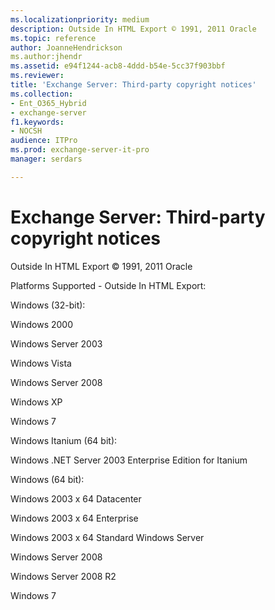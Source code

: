```yaml
---
ms.localizationpriority: medium
description: Outside In HTML Export © 1991, 2011 Oracle
ms.topic: reference
author: JoanneHendrickson
ms.author:jhendr
ms.assetid: e94f1244-acb8-4ddd-b54e-5cc37f903bbf
ms.reviewer: 
title: 'Exchange Server: Third-party copyright notices'
ms.collection:
- Ent_O365_Hybrid
- exchange-server
f1.keywords:
- NOCSH
audience: ITPro
ms.prod: exchange-server-it-pro
manager: serdars

---
```


# Exchange Server: Third-party copyright notices

Outside In HTML Export © 1991, 2011 Oracle

Platforms Supported - Outside In HTML Export:

Windows (32-bit):

Windows 2000

Windows Server 2003

Windows Vista

Windows Server 2008

Windows XP

Windows 7

Windows Itanium (64 bit):

Windows .NET Server 2003 Enterprise Edition for Itanium

Windows (64 bit):

Windows 2003 x 64 Datacenter

Windows 2003 x 64 Enterprise

Windows 2003 x 64 Standard Windows Server

Windows Server 2008

Windows Server 2008 R2

Windows 7
